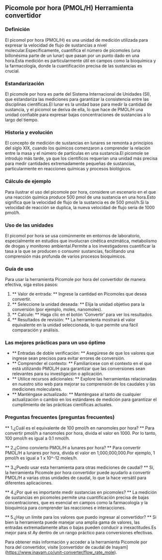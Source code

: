 ## Picomole por hora (PMOL/H) Herramienta convertidor

### Definición
El picomol por hora (PMOL/H) es una unidad de medición utilizada para expresar la velocidad de flujo de sustancias a nivel molecular.Específicamente, cuantifica el número de picomoles (una billonésima parte de un lunar) que pasan por un punto dado en una hora.Esta medición es particularmente útil en campos como la bioquímica y la farmacología, donde la cuantificación precisa de las sustancias es crucial.

### Estandarización
El picomole por hora es parte del Sistema Internacional de Unidades (SI), que estandariza las mediciones para garantizar la consistencia entre las disciplinas científicas.El lunar es la unidad base para medir la cantidad de sustancia, y el picomol se deriva de ella, lo que hace de PMOL/H una unidad confiable para expresar bajas concentraciones de sustancias a lo largo del tiempo.

### Historia y evolución
El concepto de medición de sustancias en lunares se remonta a principios del siglo XIX, cuando los químicos comenzaron a comprender la relación entre la masa y el número de partículas en una sustancia.El picomole se introdujo más tarde, ya que los científicos requerían una unidad más precisa para medir cantidades extremadamente pequeñas de sustancias, particularmente en reacciones químicas y procesos biológicos.

### Cálculo de ejemplo
Para ilustrar el uso del picomole por hora, considere un escenario en el que una reacción química produce 500 pmol de una sustancia en una hora.Esto significa que la velocidad de flujo de la sustancia es de 500 pmol/h.Si la velocidad de reacción se duplica, la nueva velocidad de flujo sería de 1000 pmol/h.

### Uso de las unidades
El picomol por hora se usa comúnmente en entornos de laboratorio, especialmente en estudios que involucran cinética enzimática, metabolismo de drogas y monitoreo ambiental.Permite a los investigadores cuantificar la tasa a la que se producen o consumir sustancias, facilitando una comprensión más profunda de varios procesos bioquímicos.

### Guía de uso
Para usar la herramienta Picomole por hora del convertidor de manera efectiva, siga estos pasos:
1. ** Valor de entrada: ** Ingrese la cantidad en Picomoles que desea convertir.
2. ** Seleccione la unidad deseada: ** Elija la unidad objetivo para la conversión (por ejemplo, moles, nanomoles).
3. ** Calcule: ** Haga clic en el botón 'Convertir' para ver los resultados.
4. ** Resultados de revisión: ** La herramienta mostrará el valor equivalente en la unidad seleccionada, lo que permite una fácil comparación y análisis.

### Las mejores prácticas para un uso óptimo
- ** Entradas de doble verificación: ** Asegúrese de que los valores que ingrese sean precisos para evitar errores de conversión.
- ** Comprender el contexto: ** Familiarícese con el contexto en el que está utilizando PMOL/H para garantizar que las conversiones sean relevantes para su investigación o aplicación.
- ** Utilice recursos adicionales: ** Explore las herramientas relacionadas en nuestro sitio web para mejorar su comprensión de los caudales y las mediciones moleculares.
- ** Manténgase actualizado: ** Manténgase al tanto de cualquier actualización o cambio en los estándares de medición para garantizar el cumplimiento de las prácticas científicas actuales.

### Preguntas frecuentes (preguntas frecuentes)

** 1.¿Cuál es el equivalente de 100 pmol/h en nanomoles por hora? **
Para convertir pmol/h a nanomoles por hora, divida el valor en 1000. Por lo tanto, 100 pmol/h es igual a 0.1 nmol/h.

** 2.¿Cómo convierto PMOL/H a lunares por hora? **
Para convertir PMOL/H a lunares por hora, divida el valor en 1,000,000,000.Por ejemplo, 1 pmol/h es igual a 1 x 10^-12 moles/h.

** 3.¿Puedo usar esta herramienta para otras mediciones de caudal? **
Sí, la herramienta Picomole por hora convertidor puede ayudarlo a convertir PMOL/H a varias otras unidades de caudal, lo que la hace versátil para diferentes aplicaciones.

** 4.¿Por qué es importante medir sustancias en picomoles? **
La medición de sustancias en picomoles permite una cuantificación precisa de bajas concentraciones, que es esencial en campos como la farmacología y la bioquímica para comprender las reacciones e interacciones.

** 5.¿Hay un límite para los valores que puedo ingresar al convertidor? **
Si bien la herramienta puede manejar una amplia gama de valores, las entradas extremadamente altas o bajas pueden conducir a inexactitudes.Es mejor para st Ay dentro de un rango práctico para conversiones efectivas.

Para obtener más información y acceder a la herramienta Picomole por hora del convertidor, visite [convertidor de caudal de Inayam] (https://www.inayam.co/unit-converter/flow_rate_mole).